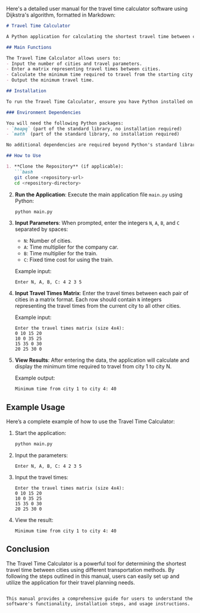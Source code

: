 Here's a detailed user manual for the travel time calculator software using Dijkstra's algorithm, formatted in Markdown:

```markdown
# Travel Time Calculator

A Python application for calculating the shortest travel time between cities using Dijkstra's algorithm.

## Main Functions

The Travel Time Calculator allows users to:
- Input the number of cities and travel parameters.
- Enter a matrix representing travel times between cities.
- Calculate the minimum time required to travel from the starting city to the destination city using two transportation methods: company car and train.
- Output the minimum travel time.

## Installation

To run the Travel Time Calculator, ensure you have Python installed on your machine. You can download Python from [python.org](https://www.python.org/downloads/).

### Environment Dependencies

You will need the following Python packages:
- `heapq` (part of the standard library, no installation required)
- `math` (part of the standard library, no installation required)

No additional dependencies are required beyond Python's standard library.

## How to Use

1. **Clone the Repository** (if applicable):
   ```bash
   git clone <repository-url>
   cd <repository-directory>
   ```

2. **Run the Application**:
   Execute the main application file `main.py` using Python:
   ```bash
   python main.py
   ```

3. **Input Parameters**:
   When prompted, enter the integers `N`, `A`, `B`, and `C` separated by spaces:
   - `N`: Number of cities.
   - `A`: Time multiplier for the company car.
   - `B`: Time multiplier for the train.
   - `C`: Fixed time cost for using the train.

   Example input:
   ```
   Enter N, A, B, C: 4 2 3 5
   ```

4. **Input Travel Times Matrix**:
   Enter the travel times between each pair of cities in a matrix format. Each row should contain `N` integers representing the travel times from the current city to all other cities.

   Example input:
   ```
   Enter the travel times matrix (size 4x4):
   0 10 15 20
   10 0 35 25
   15 35 0 30
   20 25 30 0
   ```

5. **View Results**:
   After entering the data, the application will calculate and display the minimum time required to travel from city 1 to city N.

   Example output:
   ```
   Minimum time from city 1 to city 4: 40
   ```

## Example Usage

Here’s a complete example of how to use the Travel Time Calculator:

1. Start the application:
   ```bash
   python main.py
   ```

2. Input the parameters:
   ```
   Enter N, A, B, C: 4 2 3 5
   ```

3. Input the travel times:
   ```
   Enter the travel times matrix (size 4x4):
   0 10 15 20
   10 0 35 25
   15 35 0 30
   20 25 30 0
   ```

4. View the result:
   ```
   Minimum time from city 1 to city 4: 40
   ```

## Conclusion

The Travel Time Calculator is a powerful tool for determining the shortest travel time between cities using different transportation methods. By following the steps outlined in this manual, users can easily set up and utilize the application for their travel planning needs.
```

This manual provides a comprehensive guide for users to understand the software's functionality, installation steps, and usage instructions.